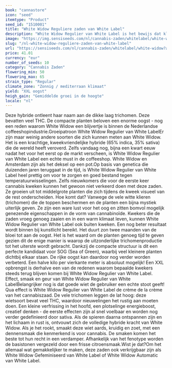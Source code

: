 ```yaml
---
book: "cannastore"
icon: "seed"
itemtype: "Product"
seed_id: "1510001"
title: "White Widow Reguliere zaden van White Label"
description: "White Widow Regulier van White Label is het bewijs dat klassiekers nooit uit de mode raken. Heeft een hoge THC-gehalte, een XXL oogst en een robuuste aard."
image: "https://img.sensiseeds.com/nl/cannabis-zaden/whitelabel/white-widow-image.png"
slug: "/nl-white-widow-reguliere-zaden-van-white-label"
url: "https://sensiseeds.com/nl/cannabis-zaden/whitelabel/white-widow?a_aid=cannastore"
price: 41.01
currency: "eur"
number_of_seeds: 10
category: "Cannabis Zaden"
flowering_min: 50
flowering_max: 65
strain_type: "Regular"
climate_zone: "Zonnig / mediterraan klimaat"
yield: "XXL oogst"
heigh_gain: "Gemiddelde groei in de hoogte"
locale: "nl"
---
```

Deze hybride ontleent haar naam aan de dikke laag trichomen. Deze bevatten veel THC. De compacte planten beloven een enorme oogst - nog een reden waarom White Widow een blijvertje is binnen de Nederlandse coffeeshopindustrie.Groeipatroon White Widow Regulier van White LabelEr zijn maar weinig andere soorten die zich kunnen meten aan White Widow. Het is een krachtige, kweekvriendelijke hybride (65% indica, 35% sativa) die de wereld heeft veroverd. Zelfs vandaag nog, bijna een kwart eeuw nadat het voor het eerst op de markt verscheen, is White Widow Regulier van White Label een echte must in de coffeeshop. White Widow en Amsterdam zijn als het deksel op een pot.Op basis van genetica die duizenden jaren teruggaat in de tijd, is White Widow Regulier van White Label heel prettig om voor te zorgen en goed bestand tegen temperatuurwisselingen. Zelfs nieuwkomers die voor de eerste keer cannabis kweken kunnen het gewoon niet verkeerd doen met deze zaden. Ze groeien uit tot middelgrote planten die zich tijdens de kweek visueel van de rest onderscheiden. Hoe komt dat? Vanwege de vele witte klieren (trichomen) die de toppen beschermen en de planten een bijna mystiek uiterlijk geven. Ze zijn een ware lust voor het oog en zitten bomvol mogelijk genezende eigenschappen in de vorm van cannabinoïde. Kwekers die de zaden vroeg genoeg zaaien en in een warm klimaat leven, kunnen White Widow Regulier van White Label ook buiten kweken. Een nog beter resultaat wordt binnen bij kunstlicht bereikt. Het duurt zon twee maanden van de bloei tot aan de oogst. Het is het waard om de planten genoeg tijd te geven gezien dit de enige manier is waarop de uitzonderlijke trichomenproductie tot het uiterste wordt gebracht. Dankzij de compacte structuur is dit een perfecte kandidaat voor SOG (Sea of Green), waarbij veel kleinere planten dichtbij elkaar staan. De rijke oogst kan daardoor nog verder worden verbeterd. Een halve kilo per vierkante meter is absoluut mogelijk! Een XXL opbrengst is derhalve een van de redenen waarom bepaalde kwekers steeds terug blijven komen bij White Widow Regulier van White Label. Effect, smaak en geur van White Widow Regulier van White LabelBelangrijker nog is dat goede wiet de gebruiker een echte stoot geeft! Qua effect is White Widow Regulier van White Label de crème de la crème van het cannabiszaad. De vele trichomen leggen de lat hoog: deze wietsoort bevat veel THC, waardoor nieuwelingen het rustig aan moeten doen. Een kleine verfrissing in het hoofd, een plotselinge energieboost, creatief denken - de eerste effecten zijn al snel voelbaar en worden nog verder gedefinieerd door sativa. Als de spieren daarna ontspannen zijn en het lichaam in rust is, ontvouwt zich de volledige hybride kracht van White Widow. Als je het rookt, smaakt deze wiet aards, kruidig en zoet, met een dennensmaak die kenmerkend is voor cannabis. De smaken komen het beste tot hun recht in een verdamper. Afhankelijk van het fenotype worden de basistonen vergezeld door een frisse citroensmaak.Wist je dat?Om het allemaal wat gemakkelijker te maken, deze zaden ook verkrijgbaar zijn als White Widow Gefeminiseerd van White Label of White Widow Automatic van White Label.
